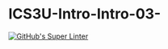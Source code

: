# ICS3U-Intro-Intro-03-

[![GitHub's Super Linter](https://github.com/JacksonNaufal/ICS3U-Intro-Intro-03-/workflows/GitHub's%20Super%20Linter/badge.svg)](https://github.com/<OWNER>/<REPOSITORY>/actions)
